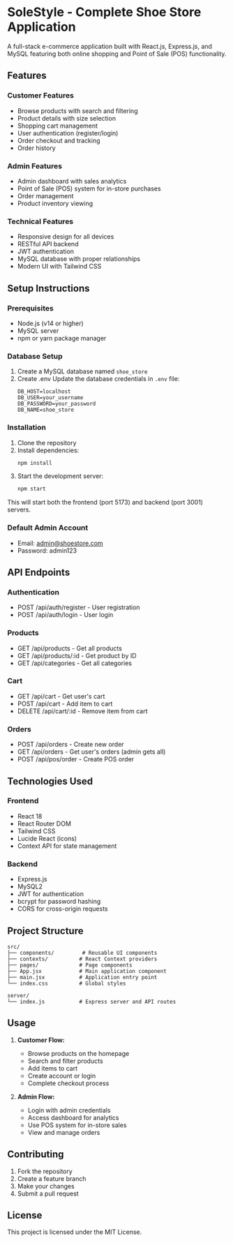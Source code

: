 # SoleStyle - Complete Shoe Store Application

A full-stack e-commerce application built with React.js, Express.js, and MySQL featuring both online shopping and Point of Sale (POS) functionality.

## Features

### Customer Features
- Browse products with search and filtering
- Product details with size selection
- Shopping cart management
- User authentication (register/login)
- Order checkout and tracking
- Order history

### Admin Features
- Admin dashboard with sales analytics
- Point of Sale (POS) system for in-store purchases
- Order management
- Product inventory viewing

### Technical Features
- Responsive design for all devices
- RESTful API backend
- JWT authentication
- MySQL database with proper relationships
- Modern UI with Tailwind CSS

## Setup Instructions

### Prerequisites
- Node.js (v14 or higher)
- MySQL server
- npm or yarn package manager

### Database Setup
1. Create a MySQL database named `shoe_store`
2. Create .env Update the database credentials in `.env` file:
   ```
   DB_HOST=localhost
   DB_USER=your_username
   DB_PASSWORD=your_password
   DB_NAME=shoe_store
   ```

### Installation
1. Clone the repository
2. Install dependencies:
   ```bash
   npm install
   ```
3. Start the development server:
   ```bash
   npm start
   ```

This will start both the frontend (port 5173) and backend (port 3001) servers.

### Default Admin Account
- Email: admin@shoestore.com
- Password: admin123

## API Endpoints

### Authentication
- POST /api/auth/register - User registration
- POST /api/auth/login - User login

### Products
- GET /api/products - Get all products
- GET /api/products/:id - Get product by ID
- GET /api/categories - Get all categories

### Cart
- GET /api/cart - Get user's cart
- POST /api/cart - Add item to cart
- DELETE /api/cart/:id - Remove item from cart

### Orders
- POST /api/orders - Create new order
- GET /api/orders - Get user's orders (admin gets all)
- POST /api/pos/order - Create POS order


## Technologies Used

### Frontend
- React 18
- React Router DOM
- Tailwind CSS
- Lucide React (icons)
- Context API for state management

### Backend
- Express.js
- MySQL2
- JWT for authentication
- bcrypt for password hashing
- CORS for cross-origin requests

## Project Structure

```
src/
├── components/         # Reusable UI components
├── contexts/          # React Context providers
├── pages/             # Page components
├── App.jsx            # Main application component
├── main.jsx           # Application entry point
└── index.css          # Global styles

server/
└── index.js           # Express server and API routes
```

## Usage

1. **Customer Flow:**
   - Browse products on the homepage
   - Search and filter products
   - Add items to cart
   - Create account or login
   - Complete checkout process

2. **Admin Flow:**
   - Login with admin credentials
   - Access dashboard for analytics
   - Use POS system for in-store sales
   - View and manage orders

## Contributing

1. Fork the repository
2. Create a feature branch
3. Make your changes
4. Submit a pull request

## License

This project is licensed under the MIT License.